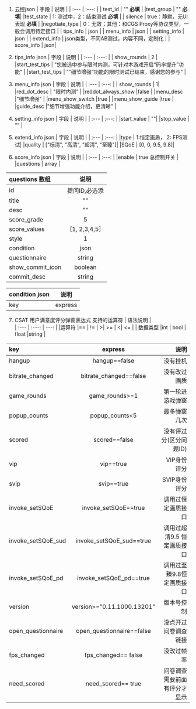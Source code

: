 1. 云控json
| 字段 | 说明 |
| :--- | :---:  |
| test_id | ""   **必填** |
|test_group | ""  **必填**|
|test_state | 1: 测试中，2：结束测试  **必填** |
| silence | true：静默，无UI表现 **必填** |
|negotiate_type | 0：无效；其他：和CGS Proxy等协议类型，一般会调用特定接口 |
| tips_info | json |
| menu_info | json |
| setting_info | json |
| extend_info |  json类型，不同AB测试，内容不同，定制化  |
| score_info |  json|

2. tips_info json
| 字段 | 说明 |
| :--- | :---:  |
| show_rounds | 2 |
|start_test_tips | "您被选中参与限时内测，可针对本游戏开启“码率提升”功能" |
|start_test_tips | "”细节增强“功能的限时测试已结束，感谢您的参与" |

3. menu_info json
| 字段 | 说明 |
| :--- | :---:  |
| show_rounds | 1|
|red_dot_desc | "限时内测" |
|reddot_always_show |false |
|menu_desc |"细节增强" |
|menu_show_switch |true |
|menu_show_guide |true |
|guide_desc |"细节增强功能介绍，更清晰" |

4. setting_info json
| 字段 | 说明 |
| :--- | :---:  |
|start_value | ""|
|stop_value | "" |

5. extend_info json
| 字段 | 说明 |
| :--- | :---:  |
|type | 1:恒定画质， 2: FPS测试| 
|quality | ["标清", "高清", "超清", "至臻"]|
|SQoE | [0, 0, 9.5, 9.8]|

6. score_info json
| 字段 | 说明 |
| :--- | :---:  |
|enable |  true 总控制开关 | 
|questions |  array |    

|  questions 数组 | 说明 |
| :--- | :---:  |
|id |  提问ID,必选添 |    
|title |  "" |       
|desc |  "" |   
|score_grade |  5 |   
|score_values |  [1, 2,3,4,5] |   
|style |  1 |   
|condition |  json |
|questionnaire |  string |
|show_commit_icon |  boolean |
|commit_desc |  string |

|  condition json | 说明 |
| :--- | :---:  |
|key |  express |       

7. CSAT 用户满意度评分弹窗表达式
支持的运算符
| 语法说明 |  
| :--- | :---: | ---: |
|运算符 |== | != | >| >= | <| <= | 
| 数据类型 |int | bool | float |string  | 

| key | express | 说明 |
| :--- | :---: | ---: |
| hangup | hangup==false | 没有挂机 |
| bitrate_changed | bitrate_changed==false | 没有改过画质 |
| game_rounds | game_rounds>=1 | 第一轮进游戏弹窗 |
| popup_counts | popup_counts<5 |  最多弹窗几次 |
| scored | scored==false |  没有评过分(区分问题ID) |
| vip | vip==true |  VIP身份评分 |
| svip | svip==true |  SVIP身份评分 |
| invoke_setSQoE | invoke_setSQoE==true |  调用过恒定画质接口 |
| invoke_setSQoE_sud | invoke_setSQoE_sud==true |  调用过超清9.5 恒定画质接口 |
| invoke_setSQoE_pd | invoke_setSQoE_pd==true |  调用过至臻9.8恒定画质接口 |
| version | version>="0.11.1000.13201"|  版本号控制 |
| open_questionnaire | open_questionnaire==false|  没点开过问卷调查链接 |
| fps_changed | fps_changed== false|  没改过帧率 |
| need_scored | need_scored== true|  问卷调查需要前面有评分才显示 |
